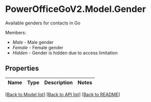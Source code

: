 # PowerOfficeGoV2.Model.Gender
Available genders for contacts in Go<p>Members:</p><ul><li><i>Male</i> - Male gender</li><li><i>Female</i> - Female gender</li><li><i>Hidden</i> - Gender is hidden due to access limitation</li></ul>

## Properties

Name | Type | Description | Notes
------------ | ------------- | ------------- | -------------

[[Back to Model list]](../../README.md#documentation-for-models) [[Back to API list]](../../README.md#documentation-for-api-endpoints) [[Back to README]](../../README.md)

